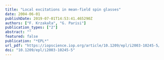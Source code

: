 ```yaml
---
title: "Local excitations in mean-field spin glasses"
date: 2004-06-01
publishDate: 2019-07-01T14:53:41.465290Z
authors: ["F. Krzakała", "G. Parisi"]
publication_types: ["2"]
abstract: ""
featured: false
publication: "*EPL*"
url_pdf: "https://iopscience.iop.org/article/10.1209/epl/i2003-10245-5/meta"
doi: "10.1209/epl/i2003-10245-5"
---
```


